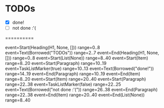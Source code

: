 # TODOs
- [x] done!
- [ ] not done :'(

==========

event=Start(Heading(H1, None, [])) range=0..8
event=Text(Borrowed("TODOs")) range=2..7
event=End(Heading(H1, None, [])) range=0..8
event=Start(List(None)) range=8..40
event=Start(Item) range=8..20
event=Start(Paragraph) range=10..19
event=TaskListMarker(true) range=10..13
event=Text(Borrowed("done!")) range=14..19
event=End(Paragraph) range=10..19
event=End(Item) range=8..20
event=Start(Item) range=20..40
event=Start(Paragraph) range=22..38
event=TaskListMarker(false) range=22..25
event=Text(Borrowed("not done :'(")) range=26..38
event=End(Paragraph) range=22..38
event=End(Item) range=20..40
event=End(List(None)) range=8..40
